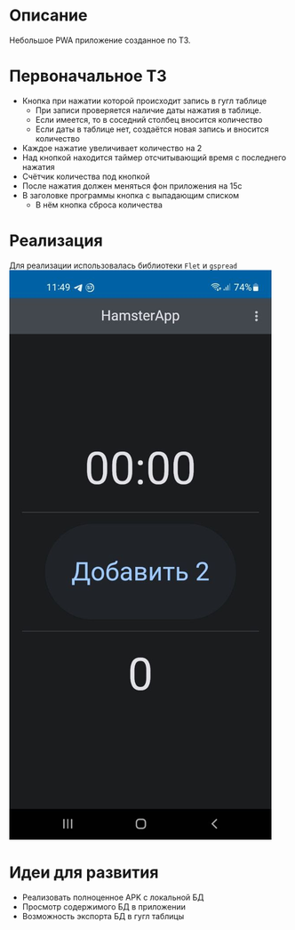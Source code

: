 # Описание
Небольшое PWA приложение созданное по ТЗ.

# Первоначальное ТЗ
- Кнопка при нажатии которой происходит запись в гугл таблице
    - При записи проверяется наличие даты нажатия в таблице.
    - Если имеется, то в соседний столбец вносится количество
    - Если даты в таблице нет, создаётся новая запись и вносится количество
- Каждое нажатие увеличивает количество на 2
- Над кнопкой находится таймер отсчитывающий время с последнего нажатия
- Счётчик количества под кнопкой
- После нажатия должен меняться фон приложения на 15с
- В заголовке программы кнопка с выпадающим списком
  - В нём кнопка сброса количества

# Реализация
Для реализации использовалась библиотеки `Flet` и `gspread`
![img.png](img.png)
# Идеи для развития
- Реализовать полноценное APK с локальной БД
- Просмотр содержимого БД в приложении
- Возможность экспорта БД в гугл таблицы